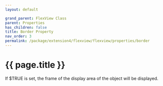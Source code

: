 ```yaml
---
layout: default

grand_parent: FlexView Class
parent: Properties
has_children: false
title: Border Property
nav_order: 3
permalink: /package/extension4/flexview/flexview/properties/border
---
```

# {{ page.title }}

If $TRUE is set, the frame of the display area of the object will be displayed.